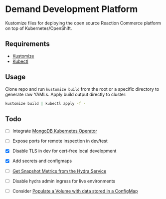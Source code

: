 # Demand Development Platform

Kustomize files for deploying the open source Reaction Commerce platform on top of Kubernetes/OpenShift.

## Requirements

- [Kustomize](https://kubernetes-sigs.github.io/kustomize/)
- [Kubectl](https://kubectl.docs.kubernetes.io/installation/)

## Usage

Clone repo and run `kustomize build` from the root or a specific directory to generate raw YAMLs. Apply build output directly to cluster:

```sh
kustomize build | kubectl apply -f -
```

## Todo

- [ ] Integrate [MongoDB Kubernetes Operator](https://code.habd.as/mirrors/mongodb-kubernetes-operator)
- [ ] Expose ports for remote inspection in dev/test
- [x] Disable TLS in dev for cert-free local development
- [x] Add secrets and configmaps
- [ ] [Get Snapshot Metrics from the Hydra Service][1]
- [ ] Disable hydra admin ingress for live environments
- [ ] Consider [Populate a Volume with data stored in a ConfigMap][2]


[1]: https://www.ory.sh/hydra/docs/reference/api#get-snapshot-metrics-from-the-hydra-service
[2]: https://kubernetes.io/docs/tasks/configure-pod-container/configure-pod-configmap/#populate-a-volume-with-data-stored-in-a-configmap
